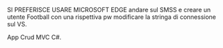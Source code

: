 SI PREFERISCE USARE MICROSOFT EDGE
andare sul SMSS e creare un utente Football con una rispettiva pw
modificare la stringa di connessione sul VS.

App Crud MVC C#. 
